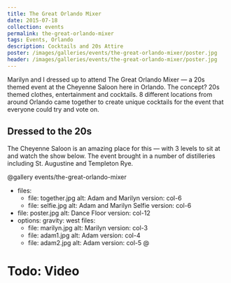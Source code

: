 ```yaml
---
title: The Great Orlando Mixer
date: 2015-07-18
collection: events
permalink: the-great-orlando-mixer
tags: Events, Orlando
description: Cocktails and 20s Attire
poster: /images/galleries/events/the-great-orlando-mixer/poster.jpg
header: /images/galleries/events/the-great-orlando-mixer/poster.jpg
---
```



Marilyn and I dressed up to attend The Great Orlando Mixer — a 20s themed event at the Cheyenne Saloon here in Orlando. The concept? 20s themed clothes, entertainment and cocktails. 8 different locations from around Orlando came together to create unique cocktails for the event that everyone could try and vote on.

## Dressed to the 20s

The Cheyenne Saloon is an amazing place for this — with 3 levels to sit at and watch the show below. The event brought in a number of distilleries including St. Augustine and Templeton Rye.

@gallery events/the-great-orlando-mixer
- files:
  - file: together.jpg
    alt: Adam and Marilyn
    version: col-6
  - file: selfie.jpg
    alt: Adam and Marilyn Selfie
    version: col-6
- file: poster.jpg
  alt: Dance Floor
  version: col-12
- options:
    gravity: west
  files:
  - file: marilyn.jpg
    alt: Marilyn
    version: col-3
  - file: adam1.jpg
    alt: Adam
    version: col-4
  - file: adam2.jpg
    alt: Adam
    version: col-5
@


# Todo: Video
